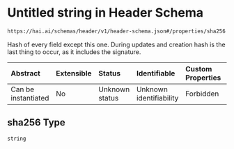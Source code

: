 # Untitled string in Header Schema

```txt
https://hai.ai/schemas/header/v1/header-schema.json#/properties/sha256
```

Hash of every field except this one. During  updates and creation hash is the last thing to occur, as it includes the signature.

| Abstract            | Extensible | Status         | Identifiable            | Custom Properties | Additional Properties | Access Restrictions | Defined In                                                                                |
| :------------------ | :--------- | :------------- | :---------------------- | :---------------- | :-------------------- | :------------------ | :---------------------------------------------------------------------------------------- |
| Can be instantiated | No         | Unknown status | Unknown identifiability | Forbidden         | Allowed               | none                | [header.schema.json\*](../../schemas/header/v1/header.schema.json "open original schema") |

## sha256 Type

`string`
